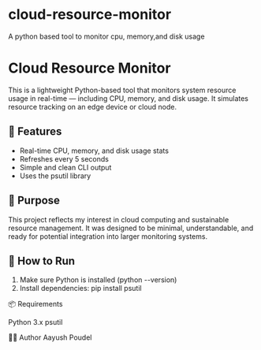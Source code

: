 # cloud-resource-monitor
A python based tool to monitor cpu, memory,and disk usage 


# Cloud Resource Monitor

This is a lightweight Python-based tool that monitors system resource usage in real-time — including CPU, memory, and disk usage. It simulates resource tracking on an edge device or cloud node.

## 🔧 Features

- Real-time CPU, memory, and disk usage stats
- Refreshes every 5 seconds
- Simple and clean CLI output
- Uses the psutil library

## 🧠 Purpose

This project reflects my interest in cloud computing and sustainable resource management. It was designed to be minimal, understandable, and ready for potential integration into larger monitoring systems.

## 🚀 How to Run

1. Make sure Python is installed (python --version)
2. Install dependencies:
pip install psutil

📦 Requirements

Python 3.x
psutil


👨‍💻 Author
Aayush Poudel
